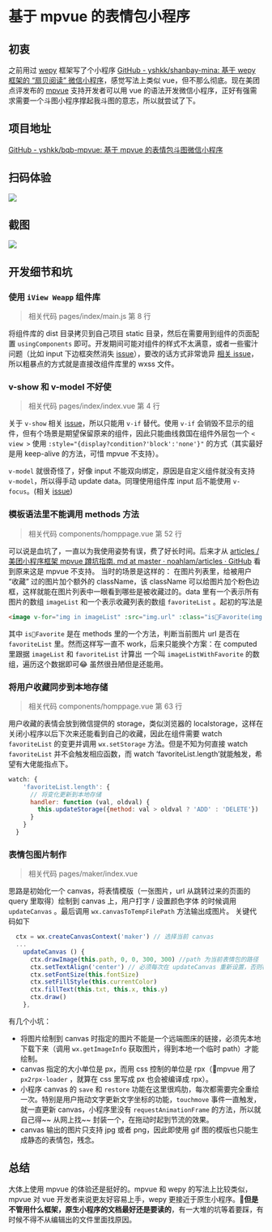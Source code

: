 # 基于 mpvue 的表情包小程序
## 初衷
之前用过 [wepy](https://github.com/Tencent/wepy) 框架写了个小程序 [GitHub - yshkk/shanbay-mina: 基于 wepy 框架的 “扇贝阅读” 微信小程序](https://github.com/yshkk/shanbay-mina)，感觉写法上类似 vue，但不那么彻底。现在美团点评发布的 [mpvue](https://github.com/Meituan-Dianping/mpvue) 支持开发者可以用 vue 的语法开发微信小程序，正好有强需求需要一个斗图小程序撑起我斗图的意志，所以就尝试了下。
## 项目地址
[GitHub - yshkk/bqb-mpvue: 基于 mpvue 的表情包斗图微信小程序](https://github.com/yshkk/bqb-mpvue)
## 扫码体验
![](https://user-gold-cdn.xitu.io/2018/7/20/164b559252f057c9?w=344&h=344&f=jpeg&s=23134)
## 截图
![](https://user-gold-cdn.xitu.io/2018/7/20/164b55930c095189?w=772&h=1322&f=gif&s=3099084)

## 开发细节和坑
### 使用 `iView Weapp` 组件库
> 相关代码 pages/index/main.js 第 8 行

将组件库的 dist 目录拷贝到自己项目 static 目录，然后在需要用到组件的页面配置 `usingComponents` 即可。开发期间可能对组件的样式不太满意，或者一些蜜汁问题（比如 input 下边框突然消失 [issue](https://github.com/TalkingData/iview-weapp/issues/37)），要改的话方式非常诡异 [相关 issue](https://github.com/TalkingData/iview-weapp/issues/51)，所以粗暴点的方式就是直接改组件库里的 wxss 文件。
### v-show 和 v-model 不好使
> 相关代码 pages/index/index.vue 第 4 行

关于 `v-show` 相关 [issue](https://github.com/Meituan-Dianping/mpvue/issues/178 )，所以只能用 `v-if` 替代。使用 `v-if` 会销毁不显示的组件，但有个场景是期望保留原来的组件，因此只能曲线救国在组件外层包一个 `< view >` 使用 `
:style="{display?condition?'block':'none'}"
` 的方式（其实最好是用 keep-alive 的方法，可惜 mpvue 不支持）。

`v-model` 就很奇怪了，好像 input 不能双向绑定，原因是自定义组件就没有支持 `v-model`，所以得手动 update data。同理使用组件库 input 后不能使用 `v-focus`。(相关 [issue](https://github.com/Meituan-Dianping/mpvue/issues/766))
### 模板语法里不能调用 methods 方法
> 相关代码 components/homppage.vue 第 52 行

可以说是血坑了，一直以为我使用姿势有误，费了好长时间。后来才从 [articles / 美团小程序框架 mpvue 蹲坑指南. md at master · noahlam/articles · GitHub](https://github.com/noahlam/articles/blob/master/%E7%BE%8E%E5%9B%A2%E5%B0%8F%E7%A8%8B%E5%BA%8F%E6%A1%86%E6%9E%B6mpvue%E8%B9%B2%E5%9D%91%E6%8C%87%E5%8D%97.md) 看到原来这是 mpvue 不支持。
当时的场景是这样的： 在图片列表里，给被用户 “收藏” 过的图片加个额外的 className，该 className 可以给图片加个粉色边框，这样就能在图片列表中一眼看到哪些是被收藏过的。data 里有一个表示所有图片的数组 `imageList` 和一个表示收藏列表的数组 `favoriteList` 。起初的写法是
```html
<image v-for="img in imageList" :src="img.url" :class="isFavorite(img.url)?'image-favorite':'image'"
```
其中 `isFavorite` 是在 methods 里的一个方法，判断当前图片 url 是否在 `favoriteList` 里。然而这样写一直不 work，后来只能换个方案：在 computed 里跟据 `imageList` 和 `favoriteList` 计算出 一个叫 `imageListWithFavorite` 的数组，遍历这个数据即可😂 虽然很丑陋但是还能用。
### 将用户收藏同步到本地存储
> 相关代码 components/homppage.vue 第 63 行

用户收藏的表情会放到微信提供的 storage，类似浏览器的 localstorage，这样在关闭小程序以后下次来还能看到自己的收藏，因此在组件需要 watch `favoriteList` 的变更并调用 `wx.setStorage` 方法。但是不知为何直接 watch `favoriteList` 并不会触发相应函数，而 watch ‘favoriteList.length’就能触发，希望有大佬能指点下。
```javascript
watch: {
    'favoriteList.length': {
      // 将变化更新到本地存储
      handler: function (val, oldval) {
        this.updateStorage({method: val > oldval ? 'ADD' : 'DELETE'})
      }
    }
  }
```

### 表情包图片制作
> 相关代码 pages/maker/index.vue

思路是初始化一个 canvas，将表情模版（一张图片，url 从跳转过来的页面的 query 里取得）绘制到 canvas 上，用户打字 / 设置颜色字体 的时候调用 `updateCanvas` 。最后调用 `wx.canvasToTempFilePath` 方法输出成图片。
关键代码如下
```javascript
  ctx = wx.createCanvasContext('maker') // 选择当前 canvas
  ...
	updateCanvas () {
      ctx.drawImage(this.path, 0, 0, 300, 300) //path 为当前表情包的路径
      ctx.setTextAlign('center') // 必须每次在 updateCanvas 重新设置，否则模拟器上生效但真机下不会生效
      ctx.setFontSize(this.fontSize)
      ctx.setFillStyle(this.currentColor)
      ctx.fillText(this.txt, this.x, this.y)
      ctx.draw()
    },
```
有几个小坑：
* 将图片绘制到 canvas 时指定的图片不能是一个远端图床的链接，必须先本地下载下来（调用 `wx.getImageInfo` 获取图片，得到本地一个临时 path）才能绘制。
* canvas 指定的大小单位是 px，而用 css 控制的单位是 rpx（mpvue 用了 `px2rpx-loader` ，就算在 css 里写成 px 也会被编译成 rpx）。
* 小程序 canvas 的 `save` 和 `restore` 功能在这里很鸡肋，每次都需要完全重绘一次。特别是用户拖动文字更新文字坐标的功能，`touchmove` 事件一直触发，就一直更新 canvas，小程序里没有 `requestAnimationFrame` 的方法，所以就自己得~~ 从网上找~~ 封装一个，在拖动时起到节流的效果。
* canvas 输出的图片只支持 jpg 或者 png，因此即使用 gif 图的模版也只能生成静态的表情包，残念。
## 总结
大体上使用 mpvue 的体验还是挺好的。mpvue 和 wepy 的写法上比较类似，mpvue 对 vue 开发者来说更友好容易上手，wepy 更接近于原生小程序。**但是不管用什么框架，原生小程序的文档最好还是要读的**，有一大堆的坑等着要踩，有时候不得不从编辑出的文件里面找原因。
